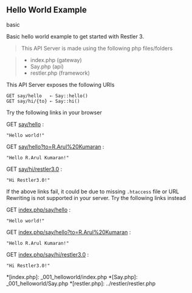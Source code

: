 Hello World Example
-------------------

<tag>basic</tag>

Basic hello world example to get started with Restler 3.
> This API Server is made using the following php files/folders

> * index.php      (gateway)
> * Say.php      (api)
> * restler.php      (framework)

This API Server exposes the following URIs

	GET say/hello   ⇠ Say::hello()
	GET say/hi/{to} ⇠ Say::hi()


Try the following links in your browser

GET [say/hello](say/hello)
:	
~~~~~~~~~~~~~~~~~~~~~~~~~~~~~~~~
"Hello world!"
~~~~~~~~~~~~~~~~~~~~~~~~~~~~~~~~

GET [say/hello?to=R.Arul%20Kumaran](say/hello?to=R.Arul%20Kumaran)
:	
~~~~~~~~~~~~~~~~~~~~~~~~~~~~~~~~
"Hello R.Arul Kumaran!"
~~~~~~~~~~~~~~~~~~~~~~~~~~~~~~~~

GET [say/hi/restler3.0](say/hi/restler3.0)
:	
~~~~~~~~~~~~~~~~~~~~~~~~~~~~~~~~
"Hi Restler3.0!"
~~~~~~~~~~~~~~~~~~~~~~~~~~~~~~~~


If the above links fail, it could be due to missing `.htaccess` file or URL Rewriting is not supported in your server. 
Try the following links instead

GET [index.php/say/hello](index.php/say/hello)
:	
~~~~~~~~~~~~~~~~~~~~~~~~~~~~~~~~
"Hello world!"
~~~~~~~~~~~~~~~~~~~~~~~~~~~~~~~~

GET [index.php/say/hello?to=R.Arul%20Kumaran](index.php/say/hello?to=R.Arul%20Kumaran)
:	
~~~~~~~~~~~~~~~~~~~~~~~~~~~~~~~~
"Hello R.Arul Kumaran!"
~~~~~~~~~~~~~~~~~~~~~~~~~~~~~~~~

GET [index.php/say/hi/restler3.0](index.php/say/hi/restler3.0)
:	
~~~~~~~~~~~~~~~~~~~~~~~~~~~~~~~~
"Hi Restler3.0!"
~~~~~~~~~~~~~~~~~~~~~~~~~~~~~~~~



*[index.php]: _001_helloworld/index.php
*[Say.php]: _001_helloworld/Say.php
*[restler.php]: ../restler/restler.php
